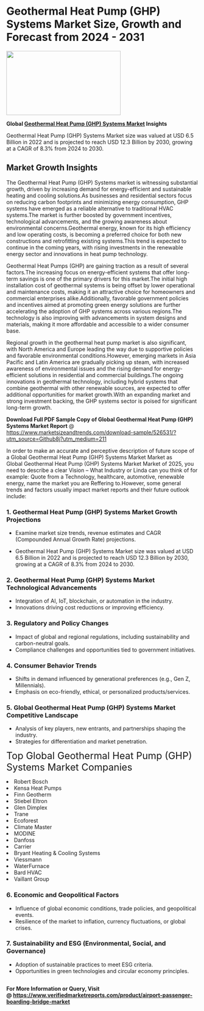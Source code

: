 <H1>Geothermal Heat Pump (GHP) Systems Market Size, Growth and Forecast from 2024 - 2031</H1><img class="aligncenter size-medium wp-image-584254" src="https://thirdeyenews.in/wp-content/uploads/2024/09/Global-Market-Research-300x168.jpeg" alt="" width="300" height="168" /><p><strong>Global&nbsp;<a href="https://www.marketsizeandtrends.com/download-sample/526531/?utm_source=Github8j?utm_medium=211">Geothermal Heat Pump (GHP) Systems Market</a> Insights</strong></p><p>Geothermal Heat Pump (GHP) Systems Market size was valued at USD 6.5 Billion in 2022 and is projected to reach USD 12.3 Billion by 2030, growing at a CAGR of 8.3% from 2024 to 2030.</p><p><h2>Market Growth Insights</h2> <p>The Geothermal Heat Pump (GHP) Systems market is witnessing substantial growth, driven by increasing demand for energy-efficient and sustainable heating and cooling solutions.As businesses and residential sectors focus on reducing carbon footprints and minimizing energy consumption, GHP systems have emerged as a reliable alternative to traditional HVAC systems.The market is further boosted by government incentives, technological advancements, and the growing awareness about environmental concerns.Geothermal energy, known for its high efficiency and low operating costs, is becoming a preferred choice for both new constructions and retrofitting existing systems.This trend is expected to continue in the coming years, with rising investments in the renewable energy sector and innovations in heat pump technology.</p> <p>Geothermal Heat Pumps (GHP) are gaining traction as a result of several factors.The increasing focus on energy-efficient systems that offer long-term savings is one of the primary drivers for this market.The initial high installation cost of geothermal systems is being offset by lower operational and maintenance costs, making it an attractive choice for homeowners and commercial enterprises alike.Additionally, favorable government policies and incentives aimed at promoting green energy solutions are further accelerating the adoption of GHP systems across various regions.The technology is also improving with advancements in system designs and materials, making it more affordable and accessible to a wider consumer base.</p> <p>Regional growth in the geothermal heat pump market is also significant, with North America and Europe leading the way due to supportive policies and favorable environmental conditions.However, emerging markets in Asia Pacific and Latin America are gradually picking up steam, with increased awareness of environmental issues and the rising demand for energy-efficient solutions in residential and commercial buildings.The ongoing innovations in geothermal technology, including hybrid systems that combine geothermal with other renewable sources, are expected to offer additional opportunities for market growth.With an expanding market and strong investment backing, the GHP systems sector is poised for significant long-term growth.</p> <p><span class=""><strong>Download Full PDF Sample Copy of Global Geothermal Heat Pump (GHP) Systems Market Report</strong> @ <a href="https://www.marketsizeandtrends.com/download-sample/526531/?utm_source=Github8j?utm_medium=211" target="_blank">https://www.marketsizeandtrends.com/download-sample/526531/?utm_source=Github8j?utm_medium=211</a></span></p><p>In order to make an accurate and perceptive description of future scope of a Global&nbsp;Geothermal Heat Pump (GHP) Systems Market Market as Global&nbsp;Geothermal Heat Pump (GHP) Systems Market Market of 2025, you need to describe a clear Vision &ndash; What Industry or Linda can you think of for example: Quote from a Technology, healthcare, automotive, renewable energy, name the market you are Reffering to.However, some general trends and factors usually impact market reports and their future outlook include:</p><h3>1.&nbsp;<strong>Geothermal Heat Pump (GHP) Systems Market Growth Projections</strong></h3><ul><li>Examine market size trends, revenue estimates and CAGR (Compounded Annual Growth Rate) projections.</li><li><p>Geothermal Heat Pump (GHP) Systems Market size was valued at USD 6.5 Billion in 2022 and is projected to reach USD 12.3 Billion by 2030, growing at a CAGR of 8.3% from 2024 to 2030.</p></li></ul><h3>2.&nbsp;<strong>Geothermal Heat Pump (GHP) Systems Market Technological Advancements</strong></h3><ul><li>Integration of AI, IoT, blockchain, or automation in the industry.</li><li>Innovations driving cost reductions or improving efficiency.</li></ul><h3>3.&nbsp;<strong>Regulatory and Policy Changes</strong></h3><ul><li>Impact of global and regional regulations, including sustainability and carbon-neutral goals.</li><li>Compliance challenges and opportunities tied to government initiatives.</li></ul><h3>4.&nbsp;<strong>Consumer Behavior Trends</strong></h3><ul><li>Shifts in demand influenced by generational preferences (e.g., Gen Z, Millennials).</li><li>Emphasis on eco-friendly, ethical, or personalized products/services.</li></ul><h3>5.&nbsp;<strong>Global Geothermal Heat Pump (GHP) Systems Market Competitive Landscape</strong></h3><ul><li>Analysis of key players, new entrants, and partnerships shaping the industry.</li><li>Strategies for differentiation and market penetration.</li></ul><p data-pm-slice="1 1 []"><span style="color: inherit; font-family: inherit; font-size: 25px;">Top Global Geothermal Heat Pump (GHP) Systems Market Companies</span></p><div class="" data-test-id=""><p><li>Robert Bosch</li><li> Kensa Heat Pumps</li><li> Finn Geotherm</li><li> Stiebel Eltron</li><li> Glen Dimplex</li><li> Trane</li><li> Ecoforest</li><li> Climate Master</li><li> MODINE</li><li> Danfoss</li><li> Carrier</li><li> Bryant Heating & Cooling Systems</li><li> Viessmann</li><li> WaterFurnace</li><li> Bard HVAC</li><li> Vaillant Group</li></p></div><h3>6.&nbsp;<strong>Economic and Geopolitical Factors</strong></h3><ul><li>Influence of global economic conditions, trade policies, and geopolitical events.</li><li>Resilience of the market to inflation, currency fluctuations, or global crises.</li></ul><h3>7.&nbsp;<strong>Sustainability and ESG (Environmental, Social, and Governance)</strong></h3><ul><li>Adoption of sustainable practices to meet ESG criteria.</li><li>Opportunities in green technologies and circular economy principles.</li></ul><h2><strong style="font-size: 14px;">For More Information or Query, Visit @&nbsp;</strong><a style="background-color: #ffffff; font-size: 14px;" href="https://www.marketsizeandtrends.com/report/geothermal-heat-pump-ghp-systems-market/" target="_blank">https://www.verifiedmarketreports.com/product/airport-passenger-boarding-bridge-market</a></h2>